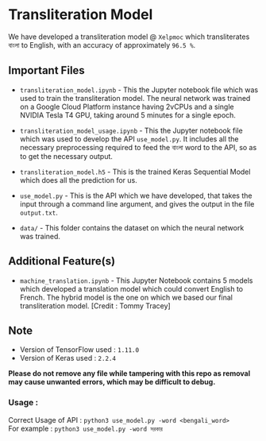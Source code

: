 # Transliteration Model
We have developed a transliteration model @ `Xelpmoc` which transliterates বাংলা to English, with an accuracy of approximately `96.5 %`.

## Important Files
- `transliteration_model.ipynb` - This the Jupyter notebook file which was used to train the transliteration model. The neural network was trained on a Google Cloud Platform instance having 2vCPUs and a single NVIDIA Tesla T4 GPU, taking around 5 minutes for a single epoch.   

- `transliteration_model_usage.ipynb` - This the Jupyter notebook file which was used to develop the API `use_model.py`. It includes all the necessary preprocessing required to feed the বাংলা word to the API, so as to get the necessary output.

- `transliteration_model.h5` - This is the trained Keras Sequential Model which does all the prediction for us.  

- `use_model.py` - This is the API which we have developed, that takes the input through a command line argument, and gives the output in the file `output.txt`.   

- `data/` - This folder contains the dataset on which the neural network was trained.

## Additional Feature(s)
- `machine_translation.ipynb` - This Jupyter Notebook contains 5 models which developed a translation model which could convert English to French. The hybrid model is the one on which we based our final transliteration model. [Credit : Tommy Tracey]

## Note
- Version of TensorFlow used : `1.11.0`
- Version of Keras used : `2.2.4`

**Please do not remove any file while tampering with this repo as removal may cause unwanted errors, which may be difficult to debug.**

### Usage :
Correct Usage of API : `python3 use_model.py -word <bengali_word>`  
For example : `python3 use_model.py -word সরকার`
